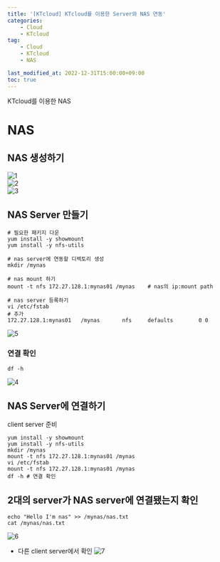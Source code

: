 ```yaml
---
title: '[KTcloud] KTcloud를 이용한 Server와 NAS 연동'
categories:
    - Cloud
    - KTcloud
tag:
    - Cloud
    - KTcloud
    - NAS

last_modified_at: 2022-12-31T15:00:00+09:00
toc: true
---
```

KTcloud를 이용한 NAS<br/>

# NAS
## NAS 생성하기
![1](https://user-images.githubusercontent.com/33945185/210190870-cce3f341-9932-4b61-af11-1e396bdd5c9f.png)
<br/>
![2](https://user-images.githubusercontent.com/33945185/210190871-b39f1c99-4ae3-4230-8a76-834545cc85ce.png)
<br/>
![3](https://user-images.githubusercontent.com/33945185/210190872-2b1e9a74-f574-4264-9d06-5e3e506e7b24.png)
<br/>

## NAS Server 만들기
```shell
# 필요한 패키지 다운
yum install -y showmount
yum install -y nfs-utils

# nas server에 연동할 디렉토리 생성
mkdir /mynas

# nas mount 하기
mount -t nfs 172.27.128.1:mynas01 /mynas    # nas의 ip:mount path

# nas server 등록하기
vi /etc/fstab
# 추가
172.27.128.1:mynas01   /mynas       nfs     defaults        0 0
```
![5](https://user-images.githubusercontent.com/33945185/210190875-c2d07748-c3e1-476b-a11f-9ffe454d1b5f.png)
<br/>
### 연결 확인
```
df -h
```
![4](https://user-images.githubusercontent.com/33945185/210190874-217fbfe7-64e7-4fbb-be45-4d5b71bedd4a.png)
<br/>

## NAS Server에 연결하기
client server 준비<br/>
```shell
yum install -y showmount
yum install -y nfs-utils
mkdir /mynas
mount -t nfs 172.27.128.1:mynas01 /mynas
vi /etc/fstab
mount -t nfs 172.27.128.1:mynas01 /mynas
df -h # 연결 확인
```
## 2대의 server가 NAS server에 연결됐는지 확인
```shell
echo "Hello I'm nas" >> /mynas/nas.txt
cat /mynas/nas.txt
```
![6](https://user-images.githubusercontent.com/33945185/210190877-a0a6ee47-9b33-49f3-853f-4247bf594500.png)
<br/>

- 다른 client server에서 확인
    ![7](https://user-images.githubusercontent.com/33945185/210190878-a7e42358-44a4-4b9a-93ed-ba6ce3727b2c.png)
<br/>






